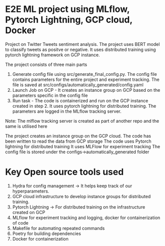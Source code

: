 # E2E ML project using MLflow, Pytorch Lightning, GCP cloud, Docker

Project on Twitter Tweets sentiment analysis. The project uses BERT model to classify tweets as positve or negative. It uses distributed training using pytorch lightning framework on GCP instance.

The project consists of three main parts

1. Generate config file using src/generate_final_config.py. The config file contains parameters for the entire project and experiment tracking. The file is saved at
src/configs/automatically_generated/config.yaml
2. Launch Job on GCP - It creates an instance group on GCP based on the parameters specific in the config file
3. Run task - The code is containerized and run on the GCP instance created in step 2. It uses pytorch lightning for distributed training. The parameters are logged in the MLflow tracking server.

Note: The mlflow tracking server is created as part of another repo and the same is utilised here

The project creates an instance group on the GCP cloud.
The code has been written to read the data from GCP storage
The code uses Pytorch lightning for distributed training
It uses MLFlow for experiment tracking
The config file is stored under the configs->automatically_generated folder

# Key Open source tools used

1. Hydra for config management -> It helps keep track of our hyperparameters.
2. GCP cloud infrastructure to develop instance groups for distributed training.
3. Pytorch Lightning -> For distributed training on the infrastructure created on GCP
4. MLflow for experiment tracking and logging, docker for containerization of code
5. Makefile for automating repeated commands
6. Poetry for building dependencies
7. Docker for containerization